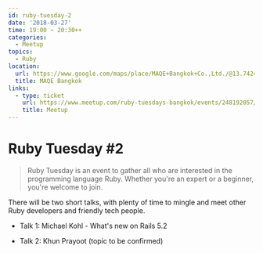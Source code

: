 ```yaml
---
id: ruby-tuesday-2
date: '2018-03-27'
time: 19:00 ~ 20:30++
categories:
  - Meetup
topics:
  - Ruby
location:
  url: https://www.google.com/maps/place/MAQE+Bangkok+Co.,Ltd./@13.742418,100.548931,17z/data=!3m1!4b1!4m5!3m4!1s0x30e29edc5606ec0b:0xebaa9d06efaeb620!8m2!3d13.742418!4d100.548931
  title: MAQE Bangkok
links:
  - type: ticket
    url: https://www.meetup.com/ruby-tuesdays-bangkok/events/248192057/
    title: Meetup
---
```


# Ruby Tuesday #2

> Ruby Tuesday is an event to gather all who are interested in the programming language Ruby. Whether you're an expert or a beginner, you're welcome to join.

There will be two short talks, with plenty of time to mingle and meet other Ruby developers and friendly tech people.

- Talk 1: Michael Kohl - What's new on Rails 5.2

- Talk 2: Khun Prayoot (topic to be confirmed)
